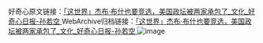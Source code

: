 好奇心原文链接：[「这世界」杰布·布什也要竞选，美国政坛被两家承包了_文化_好奇心日报-孙若空 ](https://www.qdaily.com/articles/10926.html)
WebArchive归档链接：[「这世界」杰布·布什也要竞选，美国政坛被两家承包了_文化_好奇心日报-孙若空 ](http://web.archive.org/web/20190623163406/https://www.qdaily.com/articles/10926.html)
![image](http://ww3.sinaimg.cn/large/007d5XDply1g3wcfbfdsxj30u03n1kjl)